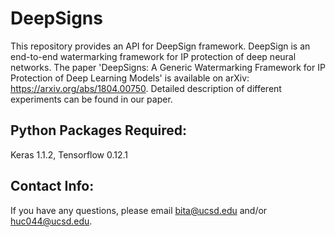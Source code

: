 # DeepSigns

This repository provides an API for DeepSign framework. DeepSign is an end-to-end watermarking framework for IP protection of deep neural networks. The paper 'DeepSigns: A Generic Watermarking Framework for IP Protection of Deep Learning Models' is available on arXiv: https://arxiv.org/abs/1804.00750. Detailed description of different experiments can be found in our paper.

## Python Packages Required:
Keras 1.1.2, Tensorflow 0.12.1

## Contact Info:
If you have any questions, please email bita@ucsd.edu and/or huc044@ucsd.edu.
